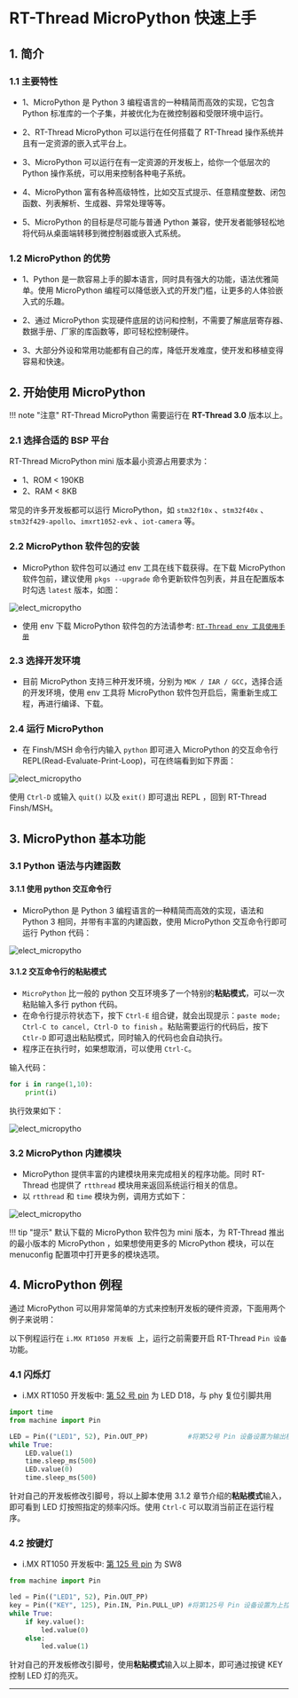 # RT-Thread MicroPython 快速上手

## 1. 简介
### 1.1 主要特性

- 1、MicroPython 是 Python 3 编程语言的一种精简而高效的实现，它包含 Python 标准库的一个子集，并被优化为在微控制器和受限环境中运行。

- 2、RT-Thread MicroPython 可以运行在任何搭载了 RT-Thread 操作系统并且有一定资源的嵌入式平台上。

- 3、MicroPython 可以运行在有一定资源的开发板上，给你一个低层次的 Python 操作系统，可以用来控制各种电子系统。

- 4、MicroPython 富有各种高级特性，比如交互式提示、任意精度整数、闭包函数、列表解析、生成器、异常处理等等。

- 5、MicroPython 的目标是尽可能与普通 Python 兼容，使开发者能够轻松地将代码从桌面端转移到微控制器或嵌入式系统。

### 1.2 MicroPython 的优势

- 1、Python 是一款容易上手的脚本语言，同时具有强大的功能，语法优雅简单。使用 MicroPython 编程可以降低嵌入式的开发门槛，让更多的人体验嵌入式的乐趣。

- 2、通过 MicroPython 实现硬件底层的访问和控制，不需要了解底层寄存器、数据手册、厂家的库函数等，即可轻松控制硬件。

- 3、大部分外设和常用功能都有自己的库，降低开发难度，使开发和移植变得容易和快速。

## 2. 开始使用 MicroPython

!!! note "注意"
     RT-Thread MicroPython 需要运行在 **RT-Thread 3.0** 版本以上。

### 2.1 选择合适的 BSP 平台

RT-Thread MicroPython mini 版本最小资源占用要求为：

- 1、ROM < 190KB
- 2、RAM < 8KB

常见的许多开发板都可以运行 MicroPython，如 `stm32f10x` 、`stm32f40x` 、`stm32f429-apollo`、`imxrt1052-evk`  、`iot-camera` 等。 

### 2.2 MicroPython 软件包的安装

- MicroPython 软件包可以通过 env 工具在线下载获得。在下载 MicroPython 软件包前，建议使用 `pkgs --upgrade` 命令更新软件包列表，并且在配置版本时勾选 `latest` 版本，如图：

![elect_micropytho](./figures/select_micropython.png)

- 使用 env 下载 MicroPython 软件包的方法请参考: [`RT-Thread env 工具使用手册`](https://www.rt-thread.org/document/site/docs/tools/env/env-user-manual/)

### 2.3 选择开发环境

- 目前 MicroPython 支持三种开发环境，分别为 `MDK / IAR / GCC`，选择合适的开发环境，使用 env 工具将 MicroPython 软件包开启后，需重新生成工程，再进行编译、下载。

### 2.4 运行 MicroPython

- 在 Finsh/MSH 命令行内输入 `python` 即可进入 MicroPython 的交互命令行 REPL(Read-Evaluate-Print-Loop)，可在终端看到如下界面：

![elect_micropytho](./figures/run_python.png)

使用 `Ctrl-D` 或输入 `quit()` 以及 `exit()`  即可退出 REPL ，回到 RT-Thread Finsh/MSH。

## 3. MicroPython 基本功能 
### 3.1 Python 语法与内建函数 

#### 3.1.1 使用 python 交互命令行 

- MicroPython 是 Python 3 编程语言的一种精简而高效的实现，语法和 Python 3 相同，并带有丰富的内建函数，使用 MicroPython 交互命令行即可运行 Python 代码：

![elect_micropytho](./figures/python_hello.png)

#### 3.1.2 交互命令行的粘贴模式

- `MicroPython`  比一般的 python 交互环境多了一个特别的**粘贴模式**，可以一次粘贴输入多行 python 代码。
- 在命令行提示符状态下，按下 `Ctrl-E` 组合键，就会出现提示：`paste mode; Ctrl-C to cancel, Ctrl-D to finish` 。粘贴需要运行的代码后，按下 `Ctlr-D` 即可退出粘贴模式，同时输入的代码也会自动执行。
- 程序正在执行时，如果想取消，可以使用 `Ctrl-C`。

输入代码：

```python
for i in range(1,10):
    print(i)
```

执行效果如下：

![elect_micropytho](./figures/python_grammer_function.png)

### 3.2 MicroPython 内建模块

- MicroPython 提供丰富的内建模块用来完成相关的程序功能。同时 RT-Thread  也提供了 `rtthread` 模块用来返回系统运行相关的信息。
- 以 `rtthread` 和 `time` 模块为例，调用方式如下：

![elect_micropytho](./figures/use_buildin_module.png)

!!! tip "提示"
     默认下载的 MicroPython  软件包为 mini 版本，为 RT-Thread 推出的最小版本的 MicroPython ，如果想使用更多的 MicroPython 模块，可以在 menuconfig 配置项中打开更多的模块选项。

## 4. MicroPython 例程

通过 MicroPython 可以用非常简单的方式来控制开发板的硬件资源，下面用两个例子来说明：

以下例程运行在 `i.MX RT1050 开发板 `上，运行之前需要开启 RT-Thread  `Pin 设备`功能。

### 4.1 闪烁灯

- i.MX RT1050 开发板中: [第 52 号 pin](https://github.com/RT-Thread/rt-thread/blob/8ed3470d2a485c49ec4f5d4a5ec53e94edf7a2c8/bsp/imxrt1052-evk/drivers/drv_pin.c#L105) 为 LED D18，与 phy 复位引脚共用

```python
import time
from machine import Pin

LED = Pin(("LED1", 52), Pin.OUT_PP)          #将第52号 Pin 设备设置为输出模式
while True:
    LED.value(1)
    time.sleep_ms(500)
    LED.value(0)
    time.sleep_ms(500)
```

针对自己的开发板修改引脚号，将以上脚本使用 3.1.2 章节介绍的**粘贴模式**输入，即可看到 LED 灯按照指定的频率闪烁。使用 `Ctrl-C` 可以取消当前正在运行程序。

### 4.2 按键灯

- i.MX RT1050 开发板中: [第 125 号 pin](https://github.com/RT-Thread/rt-thread/blob/8ed3470d2a485c49ec4f5d4a5ec53e94edf7a2c8/bsp/imxrt1052-evk/drivers/drv_pin.c#L184) 为 SW8

```python
from machine import Pin

led = Pin(("LED1", 52), Pin.OUT_PP)
key = Pin(("KEY", 125), Pin.IN, Pin.PULL_UP) #将第125号 Pin 设备设置为上拉输入模式
while True:
    if key.value():
        led.value(0)
    else:
        led.value(1)
```

针对自己的开发板修改引脚号，使用**粘贴模式**输入以上脚本，即可通过按键 KEY 控制 LED 灯的亮灭。

----------